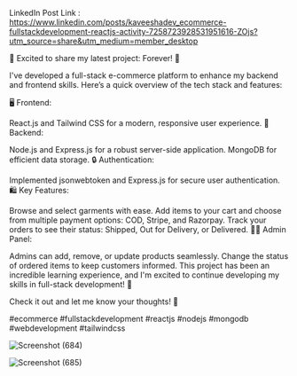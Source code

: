 

LinkedIn Post Link : https://www.linkedin.com/posts/kaveeshadev_ecommerce-fullstackdevelopment-reactjs-activity-7258723928531951616-ZOjs?utm_source=share&utm_medium=member_desktop


 🌟 Excited to share my latest project: Forever! 🌟

I've developed a full-stack e-commerce platform to enhance my backend and frontend skills. Here’s a quick overview of the tech stack and features:

🖥 Frontend:

React.js and Tailwind CSS for a modern, responsive user experience.
🔧 Backend:

Node.js and Express.js for a robust server-side application.
MongoDB for efficient data storage.
🔒 Authentication:

Implemented jsonwebtoken and Express.js for secure user authentication.
🛍 Key Features:

Browse and select garments with ease.
Add items to your cart and choose from multiple payment options: COD, Stripe, and Razorpay.
Track your orders to see their status: Shipped, Out for Delivery, or Delivered.
👩‍💼 Admin Panel:

Admins can add, remove, or update products seamlessly.
Change the status of ordered items to keep customers informed.
This project has been an incredible learning experience, and I'm excited to continue developing my skills in full-stack development! 🚀

Check it out and let me know your thoughts! 💬

#ecommerce #fullstackdevelopment #reactjs #nodejs #mongodb #webdevelopment #tailwindcss

![Screenshot (684)](https://github.com/user-attachments/assets/34c28e37-10ef-40be-b096-7ec7ab00b620)



![Screenshot (685)](https://github.com/user-attachments/assets/0dfb1e65-eca1-43fa-a1cd-105ade54582c)
